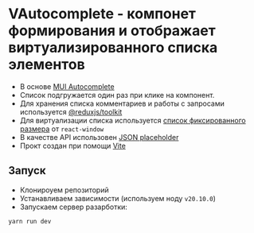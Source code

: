 # VAutocomplete - компонет формирования и отображает виртуализированного списка элементов

 - В основе [MUI Autocomplete](https://mui.com/material-ui/react-autocomplete/)
 - Список подгружается один раз при клике на компонент.
 - Для хранения списка комментариев и работы с запросами используется  [@reduxjs/toolkit](https://redux-toolkit.js.org/rtk-query/overview)
 - Для виртуализации списка используется [список фиксированного размера](https://react-window.vercel.app/#/examples/list/fixed-size) от `react-window`
 - В качестве API использовен  [JSON placeholder](https://jsonplaceholder.typicode.com/comments)
 - Прокт создан при помощи [Vite](https://vitejs.dev/)

## Запуск

 - Клонироуем репозиторий
 - Устанавливаем зависимости (используем ноду `v20.10.0`)
 - Запускаем сервер разарботки:
  ```sh
  yarn run dev
  ```

